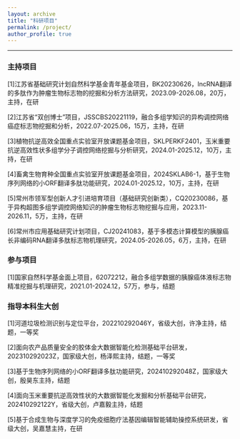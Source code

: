```yaml
---
layout: archive
title: "科研项目"
permalink: /project/
author_profile: true
---
```


---

### 主持项目
[1]江苏省基础研究计划自然科学基金青年基金项目，BK20230626，lncRNA翻译的多肽作为肿瘤生物标志物的挖掘和分析方法研究，2023.09-2026.08，20万，主持，在研

[2]江苏省“双创博士”项目，JSSCBS20221119，融合多组学知识的异构调控网络癌症标志物挖掘和分析，2022.07-2025.06，15万，主持，在研

[3]植物抗逆高效全国重点实验室开放课题基金项目，SKLPERKF2401，玉米重要抗逆高效性状多组学分子调控网络挖掘与分析研究，2024.01-2025.12，10万，主持，在研

[4]畜禽生物育种全国重点实验室开放课题基金项目，2024SKLAB6-1，基于生物序列网络的小ORF翻译多肽功能研究，2024.01-2025.12，10万，主持，在研

[5]常州市领军型创新人才引进培育项目（基础研究创新类），CQ20230086，基于异构超图多组学调控网络知识的肿瘤生物标志物挖掘与应用，2023.11-2026.11，5万，主持，在研

[6]常州市应用基础研究计划项目，CJ20241083，基于多模态计算模型的胰腺癌长非编码RNA翻译多肽标志物机理研究，2024.05-2026.05，6万，主持，在研


### 参与项目

[1]国家自然科学基金面上项目，62072212，融合多组学数据的胰腺癌体液标志物精准挖掘与机理研究，2021.01-2024.12，57万，参与，结题


### 指导本科生大创

[1]河道垃圾检测识别与定位平台，202210292046Y，省级大创，许净主持，结题，一等奖

[2]面向农产品质量安全的胶体金大数据智能化检测基础平台研发，202310292023Z，国家级大创，杨泽熙主持，结题，一等奖

[3]基于生物序列网络的小ORF翻译多肽功能研究，202410292048Z，国家级大创，殷昊东主持，结题

[4]面向玉米重要抗逆高效性状的大数据智能化发掘和分析基础平台研究，202410292122Y，省级大创，卢嘉毅主持，结题

[5]基于合成生物与深度学习的免疫细胞疗法基因编辑智能辅助操控系统研发，省级大创，吴嘉慧主持，在研





